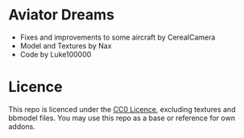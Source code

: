# Aviator Dreams

* Fixes and improvements to some aircraft by CerealCamera
* Model and Textures by Nax
* Code by Luke100000

# Licence

This repo is licenced under the [CC0 Licence](https://creativecommons.org/public-domain/cc0/), excluding textures and bbmodel files.
You may use this repo as a base or reference for own addons.